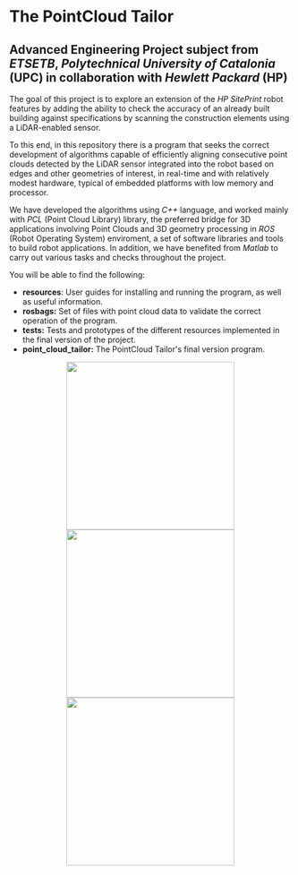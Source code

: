 # The PointCloud Tailor
## Advanced Engineering Project subject from _ETSETB_, _Polytechnical University of Catalonia_ (UPC) in collaboration with _Hewlett Packard_ (HP)

The goal of this project is to explore an extension of the _HP SitePrint_ robot features by adding the ability to check the accuracy of an already built building against specifications by scanning the construction elements using a LiDAR-enabled sensor.

To this end, in this repository there is a program that seeks the correct development of algorithms capable of efficiently aligning consecutive point clouds detected by the LiDAR sensor integrated into the robot based on edges and other geometries of interest, in real-time and with relatively modest hardware, typical of embedded platforms with low memory and processor.

We have developed the algorithms using _C++_ language, and worked mainly with _PCL_ (Point Cloud Library) library, the preferred bridge for 3D applications involving Point Clouds and 3D geometry processing in _ROS_ (Robot Operating System) enviroment, a set of software libraries and tools to build robot applications. In addition, we have benefited from _Matlab_ to carry out various tasks and checks throughout the project.

You will be able to find the following:
- **resources**: User guides for installing and running the program, as well as useful information.
- **rosbags:** Set of files with point cloud data to validate the correct operation of the program.
- **tests:** Tests and prototypes of the different resources implemented in the final version of the project.
- **point_cloud_tailor:** The PointCloud Tailor's final version program.

<p align="center">
  <img src="https://github.com/albert-tomas/PAE-HP/blob/main/point_cloud_tailor/results/aligned_cloud_ceiling_white.png" width="300" />
  <img src="https://github.com/albert-tomas/PAE-HP/blob/main/point_cloud_tailor/results/aligned_cloud_map.bmp" width="300" />
  <img src="https://github.com/albert-tomas/PAE-HP/blob/main/point_cloud_tailor/results/aligned_cloud_white.png" width="300" />
</p>
